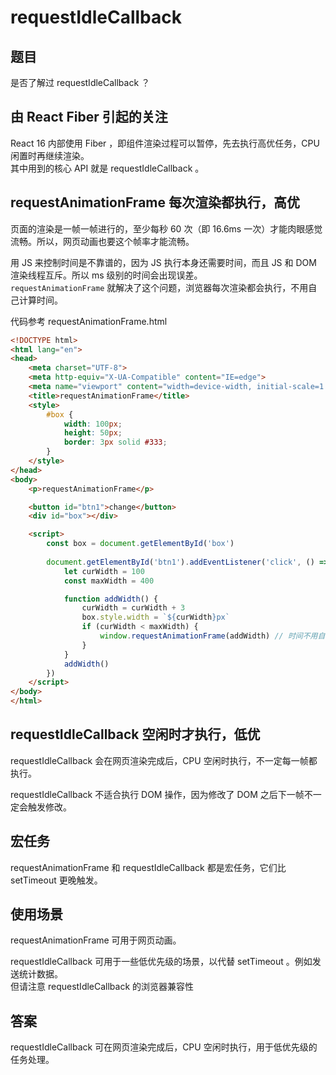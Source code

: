 # requestIdleCallback

## 题目

是否了解过 requestIdleCallback ？

## 由 React Fiber 引起的关注

React 16 内部使用 Fiber ，即组件渲染过程可以暂停，先去执行高优任务，CPU 闲置时再继续渲染。<br>
其中用到的核心 API 就是 requestIdleCallback 。

## requestAnimationFrame 每次渲染都执行，高优

页面的渲染是一帧一帧进行的，至少每秒 60 次（即 16.6ms 一次）才能肉眼感觉流畅。所以，网页动画也要这个帧率才能流畅。

用 JS 来控制时间是不靠谱的，因为 JS 执行本身还需要时间，而且 JS 和 DOM 渲染线程互斥。所以 ms 级别的时间会出现误差。<br>
`requestAnimationFrame` 就解决了这个问题，浏览器每次渲染都会执行，不用自己计算时间。

代码参考 requestAnimationFrame.html
```html
<!DOCTYPE html>
<html lang="en">
<head>
    <meta charset="UTF-8">
    <meta http-equiv="X-UA-Compatible" content="IE=edge">
    <meta name="viewport" content="width=device-width, initial-scale=1.0">
    <title>requestAnimationFrame</title>
    <style>
        #box {
            width: 100px;
            height: 50px;
            border: 3px solid #333;
        }
    </style>
</head>
<body>
    <p>requestAnimationFrame</p>

    <button id="btn1">change</button>
    <div id="box"></div>

    <script>
        const box = document.getElementById('box')
        
        document.getElementById('btn1').addEventListener('click', () => {
            let curWidth = 100
            const maxWidth = 400

            function addWidth() {
                curWidth = curWidth + 3
                box.style.width = `${curWidth}px`
                if (curWidth < maxWidth) {
                    window.requestAnimationFrame(addWidth) // 时间不用自己控制
                }
            }
            addWidth()
        })
    </script>
</body>
</html>
```

## requestIdleCallback 空闲时才执行，低优

requestIdleCallback 会在网页渲染完成后，CPU 空闲时执行，不一定每一帧都执行。

requestIdleCallback 不适合执行 DOM 操作，因为修改了 DOM 之后下一帧不一定会触发修改。

## 宏任务

requestAnimationFrame 和 requestIdleCallback 都是宏任务，它们比 setTimeout 更晚触发。

## 使用场景

requestAnimationFrame 可用于网页动画。

requestIdleCallback 可用于一些低优先级的场景，以代替 setTimeout 。例如发送统计数据。<br>
但请注意 requestIdleCallback 的浏览器兼容性

## 答案

requestIdleCallback 可在网页渲染完成后，CPU 空闲时执行，用于低优先级的任务处理。
